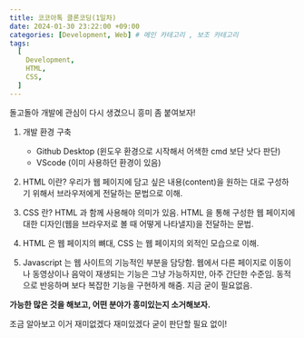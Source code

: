 ```yaml
---
title: 코코아톡 클론코딩(1일차)
date: 2024-01-30 23:22:00 +09:00
categories: [Development, Web] # 메인 카테고리 , 보조 카테고리
tags:
  [
    Development,
    HTML,
    CSS,
  ]
---
```


돌고돌아 개발에 관심이 다시 생겼으니 흥미 좀 붙여보자!

1. 개발 환경 구축
    - Github Desktop (윈도우 환경으로 시작해서 어색한 cmd 보단 낫다 판단)
    - VScode (이미 사용하던 환경이 있음)

2. HTML 이란?
    우리가 웹 페이지에 담고 싶은 내용(content)을 원하는 대로 구성하기 위해서 브라우저에게 전달하는 문법으로 이해.

3. CSS 란?
    HTML 과 함께 사용해야 의미가 있음. HTML 을 통해 구성한 웹 페이지에 대한 디자인(웹을 브라우저로 볼 때 어떻게 나타낼지)을 전달하는 문법.

4. HTML 은 웹 페이지의 뼈대, CSS 는 웹 페이지의 외적인 모습으로 이해.

5. Javascript 는 웹 사이트의 기능적인 부분을 담당함. 웹에서 다른 페이지로 이동이나 동영상이나 음악이 재생되는 기능은 그냥 가능하지만, 아주 간단한 수준임. 동적으로 반응하며 보다 복잡한 기능을 구현하게 해줌. 지금 굳이 필요없음.

**가능한 많은 것을 해보고, 어떤 분야가 흥미있는지 소거해보자.**

조금 알아보고 이거 재미없겠다 재미있겠다 굳이 판단할 필요 없이!
